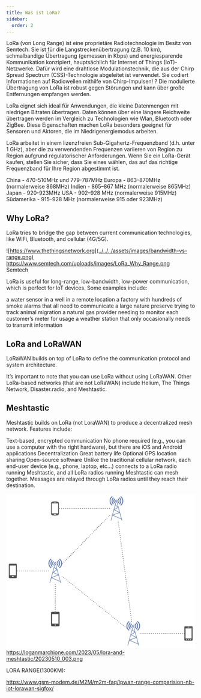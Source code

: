 ```yaml
---
title: Was ist LoRa?
sidebar:
  order: 2
---
```


LoRa (von Long Range) ist eine proprietäre Radiotechnologie im Besitz von Semtech. Sie ist für die Langstreckenübertragung (z.B. 10 km), schmalbandige Übertragung (gemessen in Kbps) und energiesparende Kommunikation konzipiert, hauptsächlich für Internet of Things (IoT)-Netzwerke. Dafür wird eine drahtlose Modulationstechnik, die aus der Chirp Spread Spectrum (CSS)-Technologie abgeleitet ist verwendet. Sie codiert Informationen auf Radiowellen mithilfe von Chirp-Impulsen!
? Die modulierte Übertragung von LoRa ist robust gegen Störungen und kann über große Entfernungen empfangen werden.

LoRa eignet sich ideal für Anwendungen, die kleine Datenmengen mit niedrigen Bitraten übertragen. Daten können über eine längere Reichweite übertragen werden im Vergleich zu Technologien wie Wlan, Bluetooth oder ZigBee. Diese Eigenschaften machen LoRa besonders geeignet für Sensoren und Aktoren, die im Niedrigenergiemodus arbeiten.

LoRa arbeitet in einem lizenzfreien Sub-Gigahertz-Frequenzband (d.h. unter 1 GHz), aber die zu verwendenden Frequenzen variieren von Region zu Region aufgrund regulatorischer Anforderungen. Wenn Sie ein LoRa-Gerät kaufen, stellen Sie sicher, dass Sie eines wählen, das auf das richtige Frequenzband für Ihre Region abgestimmt ist.

China - 470-510MHz und 779-787MHz
Europa - 863–870MHz (normalerweise 868MHz)
Indien - 865–867 MHz (normalerweise 865MHz)
Japan - 920-923MHz
USA - 902–928 MHz (normalerweise 915MHz)
Südamerika - 915–928 MHz (normalerweise 915 oder 923MHz)

## Why LoRa?

LoRa tries to bridge the gap between current communication technologies, like WiFi, Bluetooth, and cellular (4G/5G).

![https://www.thethingsnetwork.org](../../../assets/images/bandwidth-vs-range.png)
https://www.semtech.com/uploads/images/LoRa_Why_Range.png  
Semtech  


LoRa is useful for long-range, low-bandwidth, low-power communication, which is perfect for IoT devices. Some examples include:

a water sensor in a well in a remote location
a factory with hundreds of smoke alarms that all need to communicate
a large nature preserve trying to track animal migration
a natural gas provider needing to monitor each customer’s meter for usage
a weather station that only occasionally needs to transmit information

## LoRa and LoRaWAN

LoRaWAN builds on top of LoRa to define the communication protocol and system architecture.

It’s important to note that you can use LoRa without using LoRaWAN. Other LoRa-based networks (that are not LoRaWAN) include Helium, The Things Network, Disaster.radio, and Meshtastic.

## Meshtastic

Meshtastic builds on LoRa (not LoraWAN) to produce a decentralized mesh network. Features include:

Text-based, encrypted communication
No phone required (e.g., you can use a computer with the right hardware), but there are iOS and Android applications
Decentralization
Great battery life
Optional GPS location sharing
Open-source software
Unlike the traditional cellular network, each end-user device (e.g., phone, laptop, etc…) connects to a LoRa radio running Meshtastic, and all LoRa radios running Meshtastic can mesh together. Messages are relayed through LoRa radios until they reach their destination.

![Meshtastic connections](../../../assets/images/meshtastic-connections.png)
https://loganmarchione.com/2023/05/lora-and-meshtastic/20230510_003.png


LORA RANGE(1300KM):

https://www.gsm-modem.de/M2M/m2m-faq/lpwan-range-comparision-nb-iot-lorawan-sigfox/
